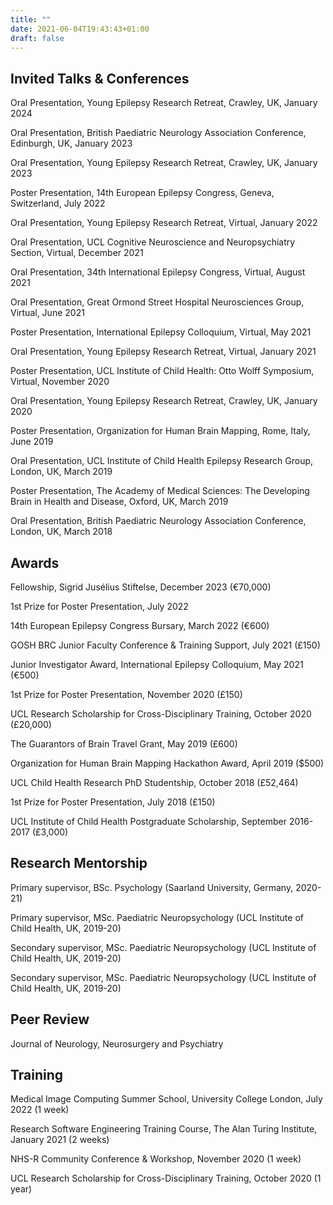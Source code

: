 ```yaml
---
title: ""
date: 2021-06-04T19:43:43+01:00
draft: false
---
```


## Invited Talks & Conferences
Oral Presentation, Young Epilepsy Research Retreat, Crawley, UK, January 2024

Oral Presentation, British Paediatric Neurology Association Conference, Edinburgh, UK, January 2023

Oral Presentation, Young Epilepsy Research Retreat, Crawley, UK, January 2023

Poster Presentation, 14th European Epilepsy Congress, Geneva, Switzerland, July 2022

Oral Presentation, Young Epilepsy Research Retreat, Virtual, January 2022

Oral Presentation, UCL Cognitive Neuroscience and Neuropsychiatry Section, Virtual, December 2021

Oral Presentation, 34th International Epilepsy Congress, Virtual, August 2021

Oral Presentation, Great Ormond Street Hospital Neurosciences Group, Virtual, June 2021

Poster Presentation, International Epilepsy Colloquium, Virtual, May 2021

Oral Presentation, Young Epilepsy Research Retreat, Virtual, January 2021

Poster Presentation, UCL Institute of Child Health: Otto Wolff Symposium, Virtual, November 2020

Oral Presentation, Young Epilepsy Research Retreat, Crawley, UK, January 2020

Poster Presentation, Organization for Human Brain Mapping, Rome, Italy, June 2019

Oral Presentation, UCL Institute of Child Health Epilepsy Research Group, London, UK, March 2019

Poster Presentation, The Academy of Medical Sciences: The Developing Brain in Health and Disease, Oxford, UK, March 2019

Oral Presentation, British Paediatric Neurology Association Conference, London, UK, March 2018

## Awards
Fellowship, Sigrid Jusélius Stiftelse, December 2023 (€70,000)

1st Prize for Poster Presentation, July 2022

14th European Epilepsy Congress Bursary, March 2022 (€600)

GOSH BRC Junior Faculty Conference & Training Support, July 2021 (£150)

Junior Investigator Award, International Epilepsy Colloquium, May 2021 (€500)

1st Prize for Poster Presentation, November 2020 (£150)

UCL Research Scholarship for Cross-Disciplinary Training, October 2020 (£20,000)

The Guarantors of Brain Travel Grant, May 2019 (£600)

Organization for Human Brain Mapping Hackathon Award, April 2019 ($500)

UCL Child Health Research PhD Studentship, October 2018 (£52,464)

1st Prize for Poster Presentation, July 2018 (£150)

UCL Institute of Child Health Postgraduate Scholarship, September 2016-2017 (£3,000)

## Research Mentorship
Primary supervisor, BSc. Psychology (Saarland University, Germany, 2020-21) 

Primary supervisor, MSc. Paediatric Neuropsychology (UCL Institute of Child Health, UK, 2019-20)

Secondary supervisor, MSc. Paediatric Neuropsychology (UCL Institute of Child Health, UK, 2019-20)

Secondary supervisor, MSc. Paediatric Neuropsychology (UCL Institute of Child Health, UK, 2019-20)

## Peer Review
Journal of Neurology, Neurosurgery and Psychiatry

## Training
Medical Image Computing Summer School, University College London, July 2022 (1 week)

Research Software Engineering Training Course, The Alan Turing Institute, January 2021 (2 weeks)

NHS-R Community Conference & Workshop, November 2020 (1 week)

UCL Research Scholarship for Cross-Disciplinary Training, October 2020 (1 year)


